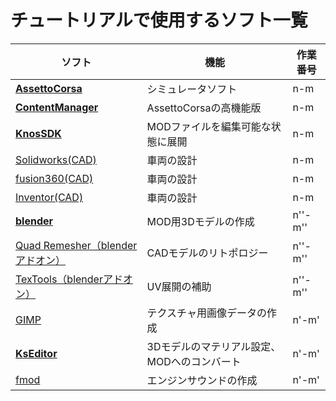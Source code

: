 # チュートリアルで使用するソフト一覧
| ソフト | 機能 | 作業番号 |
----|---- |---- 
| [**AssettoCorsa**](https://www.assettocorsa.it/home-ac/) | シミュレータソフト | n-m |
| [**ContentManager**](https://acstuff.ru/app/) | AssettoCorsaの高機能版 | n-m |
| [**KnosSDK**](https://labs.assettocorsa.jp/downloads/tools/kunossdk) | MODファイルを編集可能な状態に展開 | n-m |
| [Solidworks(CAD)](https://www.solidworks.com/ja) | 車両の設計 | n-m |
| [fusion360(CAD)](https://www.autodesk.co.jp/campaigns/design-now) | 車両の設計 | n-m |
| [Inventor(CAD)](https://www.autodesk.co.jp/products/inventor/overview?term=1-YEAR) | 車両の設計 | n-m |
| [**blender**](https://www.blender.org/) | MOD用3Dモデルの作成 | n''-m'' |
| [Quad Remesher（blenderアドオン）](https://exoside.com/quadremesher/) | CADモデルのリトポロジー | n''-m'' |
| [TexTools（blenderアドオン）](https://github.com/SavMartin/TexTools-Blender/releases) | UV展開の補助 | n''-m'' |
| [GIMP](https://www.gimp.org/) | テクスチャ用画像データの作成 | n'-m' |
| [**KsEditor**](https://ascobash.wordpress.com/2015/07/22/kseditor/) | 3Dモデルのマテリアル設定、MODへのコンバート | n'-m' |
| [fmod](https://www.fmod.com/) | エンジンサウンドの作成 | n'-m' |
